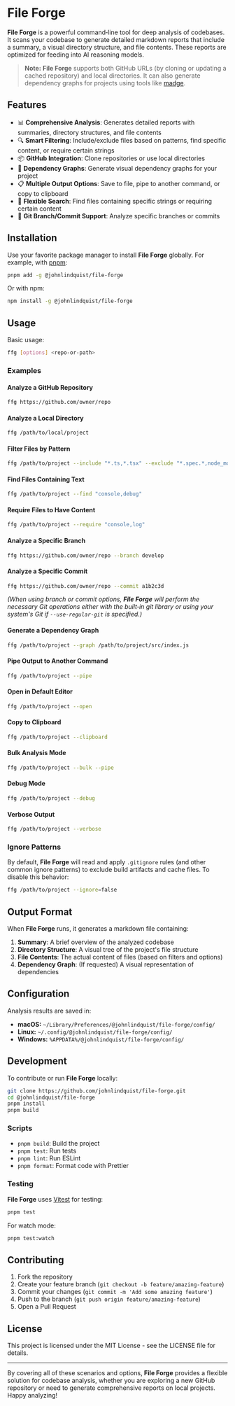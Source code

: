 # File Forge

**File Forge** is a powerful command‑line tool for deep analysis of codebases. It scans your codebase to generate detailed markdown reports that include a summary, a visual directory structure, and file contents. These reports are optimized for feeding into AI reasoning models.

> **Note:** **File Forge** supports both GitHub URLs (by cloning or updating a cached repository) and local directories. It can also generate dependency graphs for projects using tools like [madge](https://github.com/pahen/madge).

## Features

- 📊 **Comprehensive Analysis**: Generates detailed reports with summaries, directory structures, and file contents
- 🔍 **Smart Filtering**: Include/exclude files based on patterns, find specific content, or require certain strings
- 📦 **GitHub Integration**: Clone repositories or use local directories
- 🌳 **Dependency Graphs**: Generate visual dependency graphs for your project
- 📋 **Multiple Output Options**: Save to file, pipe to another command, or copy to clipboard
- 🎯 **Flexible Search**: Find files containing specific strings or requiring certain content
- 🔄 **Git Branch/Commit Support**: Analyze specific branches or commits

## Installation

Use your favorite package manager to install **File Forge** globally. For example, with [pnpm](https://pnpm.io):

```bash
pnpm add -g @johnlindquist/file-forge
```

Or with npm:

```bash
npm install -g @johnlindquist/file-forge
```

## Usage

Basic usage:

```bash
ffg [options] <repo-or-path>
```

### Examples

#### Analyze a GitHub Repository

```bash
ffg https://github.com/owner/repo
```

#### Analyze a Local Directory

```bash
ffg /path/to/local/project
```

#### Filter Files by Pattern

```bash
ffg /path/to/project --include "*.ts,*.tsx" --exclude "*.spec.*,node_modules"
```

#### Find Files Containing Text

```bash
ffg /path/to/project --find "console,debug"
```

#### Require Files to Have Content

```bash
ffg /path/to/project --require "console,log"
```

#### Analyze a Specific Branch

```bash
ffg https://github.com/owner/repo --branch develop
```

#### Analyze a Specific Commit

```bash
ffg https://github.com/owner/repo --commit a1b2c3d
```

*(When using branch or commit options, **File Forge** will perform the necessary Git operations either with the built‑in git library or using your system's Git if `--use-regular-git` is specified.)*

#### Generate a Dependency Graph

```bash
ffg /path/to/project --graph /path/to/project/src/index.js
```

#### Pipe Output to Another Command

```bash
ffg /path/to/project --pipe
```

#### Open in Default Editor

```bash
ffg /path/to/project --open
```

#### Copy to Clipboard

```bash
ffg /path/to/project --clipboard
```

#### Bulk Analysis Mode

```bash
ffg /path/to/project --bulk --pipe
```

#### Debug Mode

```bash
ffg /path/to/project --debug
```

#### Verbose Output

```bash
ffg /path/to/project --verbose
```

### Ignore Patterns

By default, **File Forge** will read and apply `.gitignore` rules (and other common ignore patterns) to exclude build artifacts and cache files. To disable this behavior:

```bash
ffg /path/to/project --ignore=false
```

## Output Format

When **File Forge** runs, it generates a markdown file containing:

1. **Summary**: A brief overview of the analyzed codebase
2. **Directory Structure**: A visual tree of the project's file structure
3. **File Contents**: The actual content of files (based on filters and options)
4. **Dependency Graph**: (If requested) A visual representation of dependencies

## Configuration

Analysis results are saved in:

- **macOS:** `~/Library/Preferences/@johnlindquist/file-forge/config/`
- **Linux:** `~/.config/@johnlindquist/file-forge/config/`
- **Windows:** `%APPDATA%/@johnlindquist/file-forge/config/`

## Development

To contribute or run **File Forge** locally:

```bash
git clone https://github.com/johnlindquist/file-forge.git
cd @johnlindquist/file-forge
pnpm install
pnpm build
```

### Scripts

- `pnpm build`: Build the project
- `pnpm test`: Run tests
- `pnpm lint`: Run ESLint
- `pnpm format`: Format code with Prettier

### Testing

**File Forge** uses [Vitest](https://vitest.dev/) for testing:

```bash
pnpm test
```

For watch mode:

```bash
pnpm test:watch
```

## Contributing

1. Fork the repository
2. Create your feature branch (`git checkout -b feature/amazing-feature`)
3. Commit your changes (`git commit -m 'Add some amazing feature'`)
4. Push to the branch (`git push origin feature/amazing-feature`)
5. Open a Pull Request

## License

This project is licensed under the MIT License - see the LICENSE file for details.

---

By covering all of these scenarios and options, **File Forge** provides a flexible solution for codebase analysis, whether you are exploring a new GitHub repository or need to generate comprehensive reports on local projects. Happy analyzing!